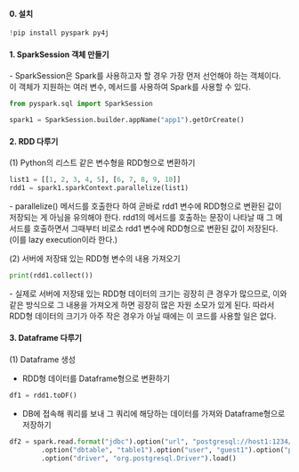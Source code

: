 #### 0. 설치

```python
!pip install pyspark py4j
```



#### 1. SparkSession 객체 만들기

\- SparkSession은 Spark를 사용하고자 할 경우 가장 먼저 선언해야 하는 객체이다. 이 객체가 지원하는 여러 변수, 메서드를 사용하여 Spark를 사용할 수 있다.

```python
from pyspark.sql import SparkSession

spark1 = SparkSession.builder.appName("app1").getOrCreate()
```

#### 2. RDD 다루기

(1) Python의 리스트 같은 변수형을 RDD형으로 변환하기

```python
list1 = [[1, 2, 3, 4, 5], [6, 7, 8, 9, 10]]
rdd1 = spark1.sparkContext.parallelize(list1)
```

\- parallelize() 메서드를 호출한다 하여 곧바로 rdd1 변수에 RDD형으로 변환된 값이 저장되는 게 아님을 유의해야 한다. rdd1의 메서드를 호출하는 문장이 나타날 때 그 메서드를 호출하면서 그때부터 비로소 rdd1 변수에 RDD형으로 변환된 값이 저장된다. (이를 lazy execution이라 한다.)

(2) 서버에 저장돼 있는 RDD형 변수의 내용 가져오기

```python
print(rdd1.collect())
```

\- 실제로 서버에 저장돼 있는 RDD형 데이터의 크기는 굉장히 큰 경우가 많으므로, 이와 같은 방식으로 그 내용을 가져오게 하면 굉장히 많은 자원 소모가 있게 된다. 따라서 RDD형 데이터의 크기가 아주 작은 경우가 아닐 때에는 이 코드를 사용할 일은 없다.


#### 3. Dataframe 다루기

(1) Dataframe 생성

- RDD형 데이터를 Dataframe형으로 변환하기

```python
df1 = rdd1.toDF()
```

- DB에 접속해 쿼리를 보내 그 쿼리에 해당하는 데이터를 가져와 Dataframe형으로 저장하기

```python
df2 = spark.read.format("jdbc").option("url", "postgresql://host1:1234/db1") \
        .option("dbtable", "table1").option("user", "guest1").option("password", "guest123") \
        .option("driver", "org.postgresql.Driver").load()
```

